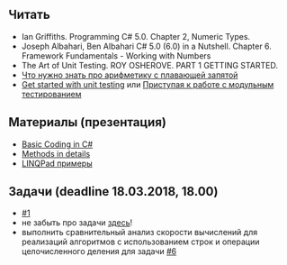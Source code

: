 ## Читать
- Ian Griffiths. Programming C# 5.0.  Chapter 2,  Numeric Types.
- Joseph Albahari, Ben Albahari C# 5.0 (6.0) in a Nutshell. Chapter 6. Framework Fundamentals - Working with Numbers
- The Art of Unit Testing. ROY OSHEROVE. PART 1 GETTING STARTED.
- [Что нужно знать про арифметику с плавающей запятой](https://habrahabr.ru/post/112953/)
- [Get started with unit testing](https://docs.microsoft.com/en-us/visualstudio/test/getting-started-with-unit-testing) или [Приступая к работе с модульным тестированием](https://docs.microsoft.com/ru-ru/visualstudio/test/getting-started-with-unit-testing)

## Материалы (презентация)
- [Basic Coding in C#](https://github.com/EPM-RD-NETLAB/.NET-Framework-modules/tree/master/M2.%20Basic%20Coding%20in%20C%23)
- [Methods in details](https://github.com/EPM-RD-NETLAB/.NET-Framework-modules/tree/master/M4.%20Methods%20in%20details)
- [LINQPad примеры](https://drive.google.com/drive/u/0/folders/10zqkW8GcxFdp8YKxi6LamVV3oRXQAqo9)

## Задачи (deadline 18.03.2018, 18.00)

- [#1](https://github.com/EPM-RD-NETLAB/.NET-Framework-modules/tree/master/M3.%20Creating%20types%20in%20C%23) 
- не забыть про задачи [здесь](https://github.com/AnzhelikaKravchuk/Training.-Spring-2018/blob/master/Day%202/README.md)!
- выполнить сравнительный анализ скорости вычислений для реализаций алгоритмов с использованием строк и операции целочисленного деления для задачи [#6](https://github.com/EPM-RD-NETLAB/.NET-Framework-modules/tree/master/M2.%20Basic%20Coding%20in%20C%23)
